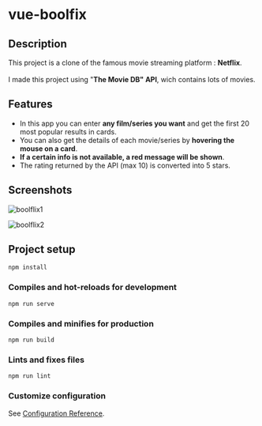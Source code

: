 # vue-boolfix

## Description
This project is a clone of the famous movie streaming platform : **Netflix**.<br>
<br>
I made this project using "**The Movie DB" API**, wich contains lots of movies.<br>

## Features
- In this app you can enter **any film/series you want** and get the first 20 most popular results in cards.<br>
- You can also get the details of each movie/series by **hovering the mouse on a card**.<br>
- **If a certain info is not available, a red message will be shown**.<br>
- The rating returned by the API (max 10) is converted into 5 stars.

## Screenshots

![boolflix1](https://user-images.githubusercontent.com/85038274/151706727-b2ee39d0-347d-4459-a7fe-4a0f9ccad6a8.PNG)

![boolflix2](https://user-images.githubusercontent.com/85038274/151706731-ca412877-84b4-4579-aa9d-85512e0f91ad.PNG)




## Project setup
```
npm install
```

### Compiles and hot-reloads for development
```
npm run serve
```

### Compiles and minifies for production
```
npm run build
```

### Lints and fixes files
```
npm run lint
```

### Customize configuration
See [Configuration Reference](https://cli.vuejs.org/config/).
